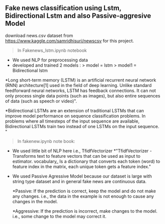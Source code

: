 ## Fake news classification using Lstm, Bidirectional Lstm and also Passive-aggresive Model

download news.csv dataset from https://www.kaggle.com/samridhisuri/newscsv for this project.

>In Fakenews_lstm.ipynb notebook
 * We used NLP for preprocessing data
 * developed and trained 2 models  : 
                                    > model = lstm
                                    > model1 = Bidirectional lstm
                                   
*Long short-term memory (LSTM) is an artificial recurrent neural network (RNN) architecture[1] used in 
the field of deep learning. Unlike standard feedforward neural networks, LSTM has feedback connections. It 
can not only process single data points (such as images), but also entire sequences of data (such as speech or video)". 

*Bidirectional LSTMs are an extension of traditional LSTMs that can improve model performance on sequence 
classification problems. In problems where all timesteps of the input sequence are available, Bidirectional
LSTMs train two instead of one LSTMs on the input sequence. "
 



>In fakenew.ipynb note book:
* We used little bit of NLP here i.e., TfidfVectorizer
*"TfidfVectorizer - Transforms text to feature vectors that can be used as input to estimator. vocabulary_ Is a dictionary that converts each token (word) to feature index in the matrix, each unique token gets a feature index."

* We used Passive Agressive Model because our dataset is large with string type dataset and in general fake news are continuous data.

  *Passive: If the prediction is correct, keep the model and do not make any changes. i.e., the 
    data in the example is not enough to cause any changes in the model.
    
  *Aggressive: If the prediction is incorrect, make changes to the model. i.e., some change to 
    the model may correct it.


